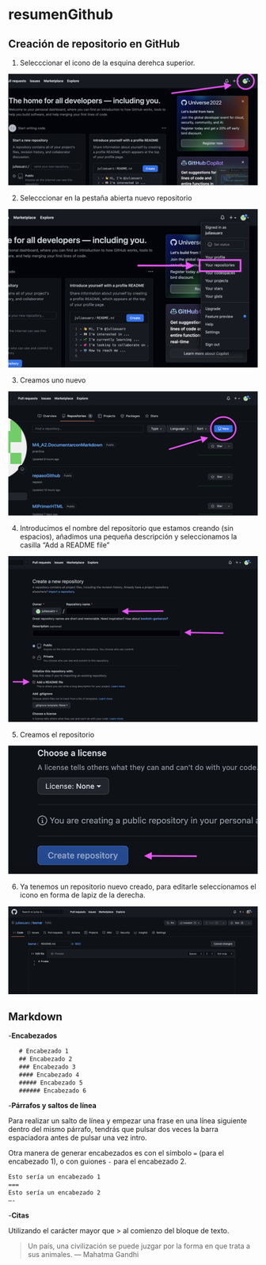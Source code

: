 # resumenGithub
## Creación de repositorio en GitHub

1. Selecccionar el icono de la esquina derehca superior. 

![alt text](https://github.com/juliasuarz/resumenGithub/blob/main/Captura%20de%20pantalla%202022-09-20%20a%20las%2020.44.10.png?raw=true)



2. Selecccionar en la pestaña abierta nuevo repositorio
    
![captura](https://github.com/juliasuarz/resumenGithub/blob/main/Captura%20de%20pantalla%202022-09-20%20a%20las%2020.44.24.png?raw=true)

        
        
3. Creamos uno nuevo
   
![captura3](https://github.com/juliasuarz/resumenGithub/blob/main/Captura%20de%20pantalla%202022-09-20%20a%20las%2020.44.34.png?raw=true)
     
     
4. Introducimos el nombre del repositorio que estamos creando (sin espacios), añadimos una pequeña descripción y seleccionamos la casilla “Add a README       file”

![captura4](https://github.com/juliasuarz/resumenGithub/blob/main/Captura%20de%20pantalla%202022-09-20%20a%20las%2020.44.44.png?raw=true)
    
    
5. Creamos el repositorio
    
![Captura5](https://github.com/juliasuarz/resumenGithub/blob/main/Captura%20de%20pantalla%202022-09-20%20a%20las%2020.45.03.png?raw=true)
    
    
6. Ya tenemos un repositorio nuevo creado, para editarle seleccionamos el icono en forma de lapiz de la derecha.

![captura6](https://github.com/juliasuarz/resumenGithub/blob/main/Captura%20de%20pantalla%202022-09-20%20a%20las%2020.46.31.png?raw=true)
    
    
    
## Markdown
-**Encabezados**
 ```
    # Encabezado 1
    ## Encabezado 2
    ### Encabezado 3
    #### Encabezado 4
    ##### Encabezado 5
    ###### Encabezado 6
```
  
-**Párrafos y saltos de línea**
  
   Para realizar un salto de línea y empezar una frase en una línea siguiente dentro del mismo párrafo, tendrás que pulsar dos veces la barra espaciadora       antes de pulsar una vez intro.
  
   Otra manera de generar encabezados es con el símbolo ` = ` (para el encabezado 1), o con guiones ` - ` para el encabezado 2.
     
   ```
   Esto sería un encabezado 1
===
Esto sería un encabezado 2
—-
````
   
   
-**Citas**

   Utilizando el carácter mayor que > al comienzo del bloque de texto.
     
   > Un país, una civilización se puede juzgar por la forma en que trata a sus animales.  — Mahatma Gandhi
   

   
    
    
